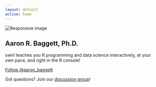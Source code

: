 ```yaml
---
layout: default
active: home
---
```


<div class="logo">
  <img src="images/ab_head.png" class="img-responsive" alt="Responsive image">
</div>

<div class="welcome">
  <h2>Aaron R. Baggett, Ph.D.</h2>
  <p>swirl teaches you R programming and data science interactively, at your own pace, and right in the R console!</p>
</div>
    
<div class="homepage-contact">
  <a href="https://twitter.com/aaron_baggett" class="twitter-follow-button" data-show-count="false" data-size="large">Follow @aaron_baggett</a>
  <script>!function(d,s,id){var js,fjs=d.getElementsByTagName(s)[0],p=/^http:/.test(d.location)?'http':'https';if(!d.getElementById(id)){js=d.createElement(s);js.id=id;js.src=p+'://platform.twitter.com/widgets.js';fjs.parentNode.insertBefore(js,fjs);}}(document, 'script', 'twitter-wjs');</script>
  <p>Got questions? Join our <a href="https://groups.google.com/group/swirl-discuss" target="_blank">discussion group</a>!</p>
            
</div>
